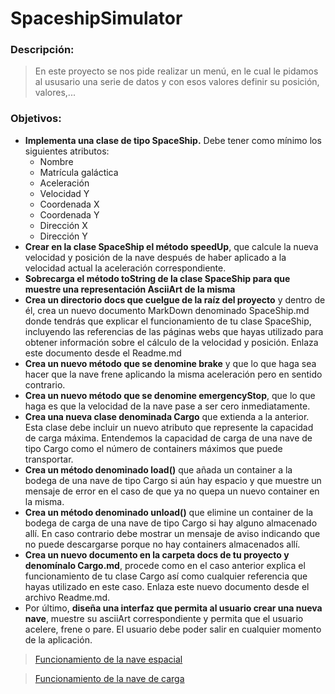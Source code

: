 # SpaceshipSimulator
### Descripción:
>En este proyecto se nos pide realizar un menú, en le cual le pidamos al ususario una serie de datos y con esos valores
> definir su posición, valores,...
### Objetivos:
+ **Implementa una clase de tipo SpaceShip.**  Debe tener como mínimo los siguientes atributos:
    + Nombre
    + Matrícula galáctica
    + Aceleración
    + Velocidad Y
    + Coordenada X
    + Coordenada Y
    + Dirección X
    + Dirección Y
+ **Crear en la clase SpaceShip el método speedUp**, que calcule la nueva velocidad y posición de la nave después de
  haber aplicado a la velocidad actual la aceleración correspondiente.
+ **Sobrecarga el método toString de la clase SpaceShip para que muestre una representación AsciiArt de la misma**
+ **Crea un directorio docs que cuelgue de la raíz del proyecto** y dentro de él, crea un nuevo documento MarkDown
  denominado SpaceShip.md donde tendrás que explicar el funcionamiento de tu clase SpaceShip, incluyendo las referencias
  de las páginas webs que hayas utilizado para obtener información sobre el cálculo de la velocidad y posición. Enlaza este documento desde el Readme.md
+ **Crea un nuevo método que se denomine brake** y que lo que haga sea hacer que la nave frene aplicando la misma
  aceleración pero en sentido contrario.
+ **Crea un nuevo método que se denomine emergencyStop**, que lo que haga es que la velocidad de la nave pase a ser
  cero inmediatamente.
+ **Crea una nueva clase denominada Cargo** que extienda a la anterior. Esta clase debe incluir un nuevo atributo que
  represente la capacidad de carga máxima. Entendemos la capacidad de carga de una nave de tipo Cargo como el número
  de containers máximos que puede transportar.
+ **Crea un método denominado load()** que añada un container a la bodega de una nave de tipo Cargo si aún hay espacio
  y que muestre un mensaje de error en el caso de que ya no quepa un nuevo container en la misma.
+ **Crea un método denominado unload()** que elimine un container de la bodega de carga de una nave de tipo Cargo si
  hay alguno almacenado allí. En caso contrario debe mostrar un mensaje de aviso indicando que no puede descargarse
  porque no hay containers almacenados allí.
+ **Crea un nuevo documento en la carpeta docs de tu proyecto y denomínalo Cargo.md**, procede como en el caso anterior
  explica el funcionamiento de tu clase Cargo así como cualquier referencia que hayas utilizado en este caso.
  Enlaza este nuevo documento desde el archivo Readme.md.
+ Por último, **diseña una interfaz que permita al usuario crear una nueva nave**, muestre su asciiArt correspondiente
  y permita que el usuario acelere, frene o pare. El usuario debe poder salir en cualquier momento de la aplicación.

>[Funcionamiento de la nave espacial](./Docs/SpaceShip.md)

>[Funcionamiento de la nave de carga](./Docs/Cargo.md)